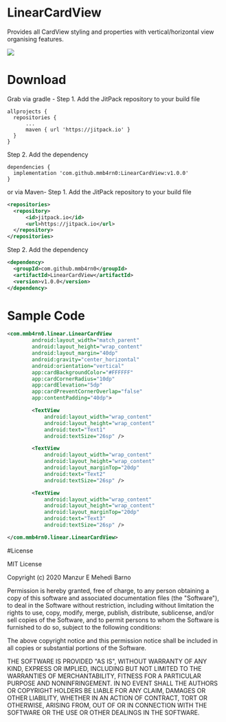 # LinearCardView
Provides all CardView styling and properties with vertical/horizontal view organising features.

[![](https://jitpack.io/v/mmb4rn0/LinearCardView.svg)](https://jitpack.io/#mmb4rn0/LinearCardView)

# Download
Grab via gradle - Step 1. Add the JitPack repository to your build file
  ```grovy
allprojects {
   	repositories {
   		...
   		maven { url 'https://jitpack.io' }
   	}
}
  ```
  Step 2. Add the dependency
  ```grovy
dependencies {
   	implementation 'com.github.mmb4rn0:LinearCardView:v1.0.0'
}
  ```
or via Maven-
  Step 1. Add the JitPack repository to your build file
  ```xml
<repositories>
   	<repository>
   		<id>jitpack.io</id>
   		<url>https://jitpack.io</url>
   	</repository>
</repositories>
  ```
  Step 2. Add the dependency
  ```xml
<dependency>
   	<groupId>com.github.mmb4rn0</groupId>
   	<artifactId>LinearCardView</artifactId>
   	<version>v1.0.0</version>
</dependency>
  ```

# Sample Code
```xml
<com.mmb4rn0.linear.LinearCardView
        android:layout_width="match_parent"
        android:layout_height="wrap_content"
        android:layout_margin="40dp"
        android:gravity="center_horizontal"
        android:orientation="vertical"
        app:cardBackgroundColor="#FFFFFF"
        app:cardCornerRadius="10dp"
        app:cardElevation="5dp"
        app:cardPreventCornerOverlap="false"
        app:contentPadding="40dp">

        <TextView
            android:layout_width="wrap_content"
            android:layout_height="wrap_content"
            android:text="Text1"
            android:textSize="26sp" />

        <TextView
            android:layout_width="wrap_content"
            android:layout_height="wrap_content"
            android:layout_marginTop="20dp"
            android:text="Text2"
            android:textSize="26sp" />

        <TextView
            android:layout_width="wrap_content"
            android:layout_height="wrap_content"
            android:layout_marginTop="20dp"
            android:text="Text3"
            android:textSize="26sp" />

</com.mmb4rn0.linear.LinearCardView>
   ```

#License

MIT License

Copyright (c) 2020 Manzur E Mehedi Barno

Permission is hereby granted, free of charge, to any person obtaining a copy
of this software and associated documentation files (the "Software"), to deal
in the Software without restriction, including without limitation the rights
to use, copy, modify, merge, publish, distribute, sublicense, and/or sell
copies of the Software, and to permit persons to whom the Software is
furnished to do so, subject to the following conditions:

The above copyright notice and this permission notice shall be included in all
copies or substantial portions of the Software.

THE SOFTWARE IS PROVIDED "AS IS", WITHOUT WARRANTY OF ANY KIND, EXPRESS OR
IMPLIED, INCLUDING BUT NOT LIMITED TO THE WARRANTIES OF MERCHANTABILITY,
FITNESS FOR A PARTICULAR PURPOSE AND NONINFRINGEMENT. IN NO EVENT SHALL THE
AUTHORS OR COPYRIGHT HOLDERS BE LIABLE FOR ANY CLAIM, DAMAGES OR OTHER
LIABILITY, WHETHER IN AN ACTION OF CONTRACT, TORT OR OTHERWISE, ARISING FROM,
OUT OF OR IN CONNECTION WITH THE SOFTWARE OR THE USE OR OTHER DEALINGS IN THE
SOFTWARE.

